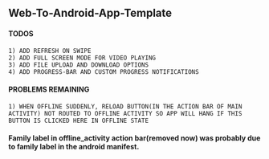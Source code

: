 ## Web-To-Android-App-Template 
#### TODOS
 ```
 1) ADD REFRESH ON SWIPE 
 2) ADD FULL SCREEN MODE FOR VIDEO PLAYING
 3) ADD FILE UPLOAD AND DOWNLOAD OPTIONS
 4) ADD PROGRESS-BAR AND CUSTOM PROGRESS NOTIFICATIONS

 ```
#### PROBLEMS REMAINING
```(txt)
1) WHEN OFFLINE SUDDENLY, RELOAD BUTTON(IN THE ACTION BAR OF MAIN ACTIVITY) NOT ROUTED TO OFFLINE ACTIVITY SO APP WILL HANG IF THIS BUTTON IS CLICKED HERE IN OFFLINE STATE
```
#### Family label in offline_activity action bar(removed now) was probably due to family label in the android manifest.
